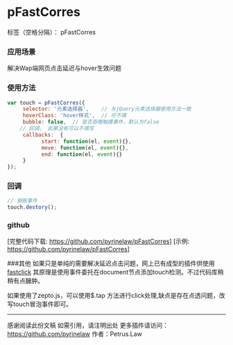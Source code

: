 # pFastCorres

标签（空格分隔）： pFastCorres

### 应用场景
解决Wap端网页点击延迟与hover生效问题

### 使用方法
```javascript
var touch = pFastCorres({
     selector: '元素选择器',    // 与jQuery元素选择器使用方法一致
     hoverClass: 'hover样式',  // 可不填  
     bubble: false,  // 是否吞噬触摸事件，默认为false
    // 回调， 如果没有可以不填写
     callbacks:  {
           start: function(el, event){},
           move: function(el, event){},
           end: function(el, event){}
     }
});
```

### 回调
```javascript
// 销毁事件
touch.destory();
```

### github
[完整代码下载: https://github.com/pyrinelaw/pFastCorres]
[示例: https://github.com/pyrinelaw/pFastCorres]

###其他
如果只是单纯的需要解决延迟点击问题，网上已有成型的插件供使用
[fastclick](https://github.com/ftlabs/fastclick) 其原理是使用事件委托在document节点添加touch检测。不过代码库稍稍有点臃肿。

如果使用了zepto.js，可以使用$.tap 方法进行click处理,缺点是存在点透问题，改写touch冒泡事件即可。

------
感谢阅读此份文稿
如需引用，请注明出处
更多插件请访问： https://github.com/pyrinelaw
作者：Petrus.Law
